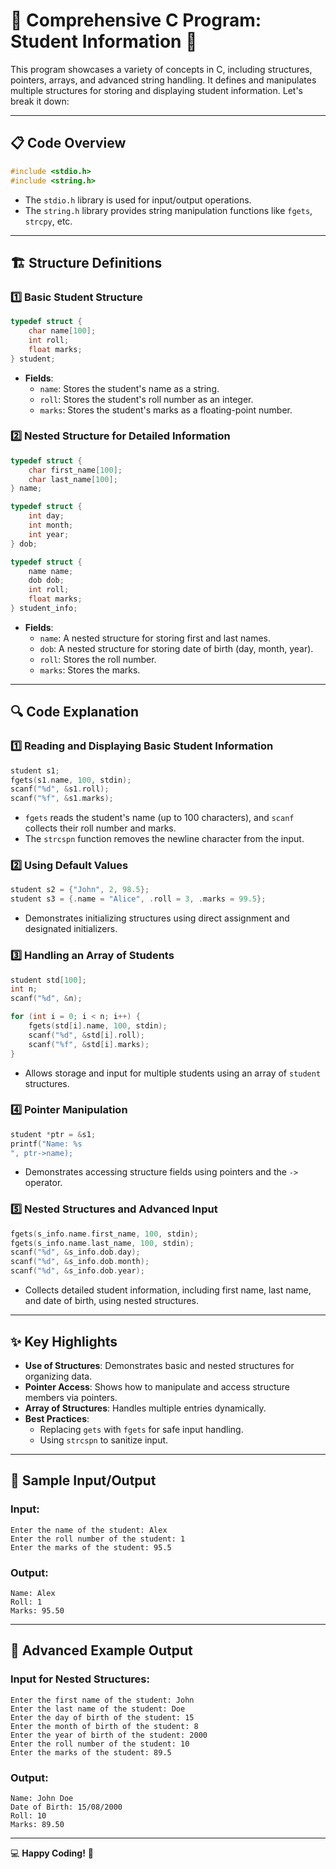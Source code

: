 
# 🌟 Comprehensive C Program: Student Information 🌟

This program showcases a variety of concepts in C, including structures, pointers, arrays, and advanced string handling. It defines and manipulates multiple structures for storing and displaying student information. Let's break it down:

---

## 📋 Code Overview

```c
#include <stdio.h>
#include <string.h>
```

- The `stdio.h` library is used for input/output operations.
- The `string.h` library provides string manipulation functions like `fgets`, `strcpy`, etc.

---

## 🏗️ Structure Definitions

### 1️⃣ **Basic Student Structure**
```c
typedef struct {
    char name[100];
    int roll;
    float marks;
} student;
```

- **Fields**:
  - `name`: Stores the student's name as a string.
  - `roll`: Stores the student's roll number as an integer.
  - `marks`: Stores the student's marks as a floating-point number.

### 2️⃣ **Nested Structure for Detailed Information**
```c
typedef struct {
    char first_name[100];
    char last_name[100];
} name;

typedef struct {
    int day;
    int month;
    int year;
} dob;

typedef struct {
    name name;
    dob dob;
    int roll;
    float marks;
} student_info;
```

- **Fields**:
  - `name`: A nested structure for storing first and last names.
  - `dob`: A nested structure for storing date of birth (day, month, year).
  - `roll`: Stores the roll number.
  - `marks`: Stores the marks.

---

## 🔍 Code Explanation

### 1️⃣ **Reading and Displaying Basic Student Information**
```c
student s1;
fgets(s1.name, 100, stdin);
scanf("%d", &s1.roll);
scanf("%f", &s1.marks);
```
- `fgets` reads the student's name (up to 100 characters), and `scanf` collects their roll number and marks.
- The `strcspn` function removes the newline character from the input.

### 2️⃣ **Using Default Values**
```c
student s2 = {"John", 2, 98.5};
student s3 = {.name = "Alice", .roll = 3, .marks = 99.5};
```
- Demonstrates initializing structures using direct assignment and designated initializers.

### 3️⃣ **Handling an Array of Students**
```c
student std[100];
int n;
scanf("%d", &n);

for (int i = 0; i < n; i++) {
    fgets(std[i].name, 100, stdin);
    scanf("%d", &std[i].roll);
    scanf("%f", &std[i].marks);
}
```
- Allows storage and input for multiple students using an array of `student` structures.

### 4️⃣ **Pointer Manipulation**
```c
student *ptr = &s1;
printf("Name: %s
", ptr->name);
```
- Demonstrates accessing structure fields using pointers and the `->` operator.

### 5️⃣ **Nested Structures and Advanced Input**
```c
fgets(s_info.name.first_name, 100, stdin);
fgets(s_info.name.last_name, 100, stdin);
scanf("%d", &s_info.dob.day);
scanf("%d", &s_info.dob.month);
scanf("%d", &s_info.dob.year);
```
- Collects detailed student information, including first name, last name, and date of birth, using nested structures.

---

## ✨ Key Highlights

- **Use of Structures**: Demonstrates basic and nested structures for organizing data.
- **Pointer Access**: Shows how to manipulate and access structure members via pointers.
- **Array of Structures**: Handles multiple entries dynamically.
- **Best Practices**:
  - Replacing `gets` with `fgets` for safe input handling.
  - Using `strcspn` to sanitize input.

---

## 📝 Sample Input/Output

### Input:
```
Enter the name of the student: Alex
Enter the roll number of the student: 1
Enter the marks of the student: 95.5
```

### Output:
```
Name: Alex
Roll: 1
Marks: 95.50
```

---

## 🌟 Advanced Example Output

### Input for Nested Structures:
```
Enter the first name of the student: John
Enter the last name of the student: Doe
Enter the day of birth of the student: 15
Enter the month of birth of the student: 8
Enter the year of birth of the student: 2000
Enter the roll number of the student: 10
Enter the marks of the student: 89.5
```

### Output:
```
Name: John Doe
Date of Birth: 15/08/2000
Roll: 10
Marks: 89.50
```

---

💻 **Happy Coding!** 🌈
